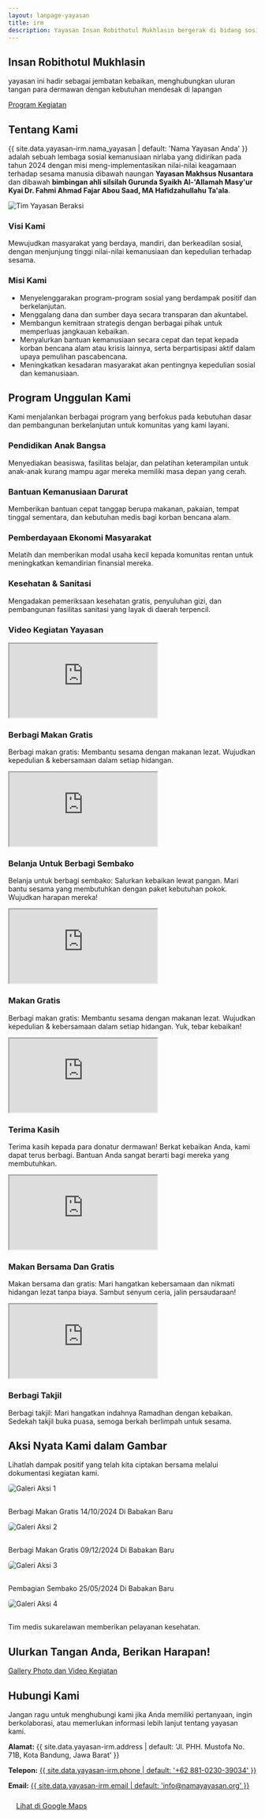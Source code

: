 ```yaml
---
layout: lanpage-yayasan
title: irm
description: Yayasan Insan Robithotul Mukhlasin bergerak di bidang sosial & kemanusiaan, fokus membantu sesama dengan program pendidikan, kesehatan, dan pemberdayaan masyarakat kurang mampu di Bandung.
---
```


<section class="hero-section" id="beranda">
    <div class="container">
        <h1 class="hero-title">Insan Robithotul Mukhlasin</h1>
        <p class="hero-subtitle">yayasan ini hadir sebagai jembatan kebaikan, menghubungkan uluran tangan para dermawan dengan kebutuhan mendesak di lapangan</p>
        <a href="#donasi" class="donate-button">Program Kegiatan</a>
    </div>
</section>

<section class="about-section" id="tentang-kami">
    <div class="container">
        <h2 class="section-title">Tentang Kami</h2>
        <p class="section-description">
            {{ site.data.yayasan-irm.nama_yayasan | default: 'Nama Yayasan Anda' }} adalah sebuah lembaga sosial kemanusiaan nirlaba yang didirikan pada tahun 2024 dengan misi meng-implementasikan nilai-nilai keagamaan terhadap sesama manusia dibawah naungan <b>Yayasan Makhsus Nusantara</b> dan dibawah <b>bimbingan ahli silsilah Gurunda Syaikh Al-'Allamah Masy'ur Kyai Dr. Fahmi Ahmad Fajar Abou Saad, MA Hafidzahullahu Ta'ala</b>.
        </p>
        <div class="about-content">
            <div class="about-image">
                <img src="{{ '/assets/images/background-yayasan-irm-3.jpg' | relative_url }}" alt="Tim Yayasan Beraksi">
            </div>
            <div class="about-text">
                <h3>Visi Kami</h3>
                <p>Mewujudkan masyarakat yang berdaya, mandiri, dan berkeadilan sosial, dengan menjunjung tinggi nilai-nilai kemanusiaan dan kepedulian terhadap sesama.</p>
                <h3>Misi Kami</h3>
                <ul class="ulmisi">
                    <li>Menyelenggarakan program-program sosial yang berdampak positif dan berkelanjutan.</li>
                    <li>Menggalang dana dan sumber daya secara transparan dan akuntabel.</li>
                    <li>Membangun kemitraan strategis dengan berbagai pihak untuk memperluas jangkauan kebaikan.</li>
                    <li>Menyalurkan bantuan kemanusiaan secara cepat dan tepat kepada korban bencana alam atau krisis lainnya, serta berpartisipasi aktif dalam upaya pemulihan pascabencana.</li>
                    <li>Meningkatkan kesadaran masyarakat akan pentingnya kepedulian sosial dan kemanusiaan.</li>
                </ul>
            </div>
        </div>
    </div>
</section>

<section class="programs-section" id="program">
    <div class="container">
        <h2 class="section-title">Program Unggulan Kami</h2>
        <p class="section-description">
            Kami menjalankan berbagai program yang berfokus pada kebutuhan dasar dan pembangunan berkelanjutan untuk komunitas yang kami layani.
        </p>
        <div class="program-grid">
            <div class="program-card">
                <h3>Pendidikan Anak Bangsa</h3>
                <p>Menyediakan beasiswa, fasilitas belajar, dan pelatihan keterampilan untuk anak-anak kurang mampu agar mereka memiliki masa depan yang cerah.</p>
            </div>
            <div class="program-card">
                <h3>Bantuan Kemanusiaan Darurat</h3>
                <p>Memberikan bantuan cepat tanggap berupa makanan, pakaian, tempat tinggal sementara, dan kebutuhan medis bagi korban bencana alam.</p>
            </div>
            <div class="program-card">
                <h3>Pemberdayaan Ekonomi Masyarakat</h3>
                <p>Melatih dan memberikan modal usaha kecil kepada komunitas rentan untuk meningkatkan kemandirian finansial mereka.</p>
            </div>
            <div class="program-card">
                <h3>Kesehatan & Sanitasi</h3>
                <p>Mengadakan pemeriksaan kesehatan gratis, penyuluhan gizi, dan pembangunan fasilitas sanitasi yang layak di daerah terpencil.</p>
            </div>
            </div>
    </div>
</section>

<div class="video-gallery-container">
        <h3 class="gallery-title text-4xl font-extrabold">Video Kegiatan Yayasan</h3>
        <div class="video-grid">
            <!-- Contoh Video 1 -->
            <div class="video-item">
                <div class="video-wrapper">
                    <!-- Ganti 'VIDEO_ID_1' dengan ID video YouTube Anda -->
                    <iframe src="https://www.youtube.com/embed/SKrfo5yjqDA?controls=0" allowfullscreen></iframe>
                </div>
                <div class="video-info">
                    <h3>Berbagi Makan Gratis</h3>
                    <p>Berbagi makan gratis: Membantu sesama dengan makanan lezat. Wujudkan kepedulian & kebersamaan dalam setiap hidangan.</p>
                </div>
            </div>
            <!-- Contoh Video 2 -->
            <div class="video-item">
                <div class="video-wrapper">
                    <!-- Ganti 'VIDEO_ID_2' dengan ID video YouTube Anda -->
                    <iframe src="https://www.youtube.com/embed/sH-XN_dtzGM?controls=0" allowfullscreen></iframe>
                </div>
                <div class="video-info">
                    <h3>Belanja Untuk Berbagi Sembako</h3>
                    <p>Belanja untuk berbagi sembako: Salurkan kebaikan lewat pangan. Mari bantu sesama yang membutuhkan dengan paket kebutuhan pokok. Wujudkan harapan mereka!</p>
                </div>
            </div>
            <!-- Contoh Video 3 -->
            <div class="video-item">
                <div class="video-wrapper">
                    <!-- Ganti 'VIDEO_ID_3' dengan ID video YouTube Anda -->
                    <iframe src="https://www.youtube.com/embed/g_CuQ61UwIU?controls=0" allowfullscreen></iframe>
                </div>
                <div class="video-info">
                    <h3>Makan Gratis</h3>
                    <p>Berbagi makan gratis: Membantu sesama dengan makanan lezat. Wujudkan kepedulian & kebersamaan dalam setiap hidangan. Yuk, tebar kebaikan!</p>
                </div>
            </div>
            <!-- Contoh Video 4 -->
            <div class="video-item">
                <div class="video-wrapper">
                    <!-- Ganti 'VIDEO_ID_4' dengan ID video YouTube Anda -->
                    <iframe src="https://www.youtube.com/embed/7HgJZGeugj4?controls=0" allowfullscreen></iframe>
                </div>
                <div class="video-info">
                    <h3>Terima Kasih</h3>
                    <p>Terima kasih kepada para donatur dermawan! Berkat kebaikan Anda, kami dapat terus berbagi. Bantuan Anda sangat berarti bagi mereka yang membutuhkan.</p>
                </div>
            </div>
            <!-- Contoh Video 5 -->
            <div class="video-item">
                <div class="video-wrapper">
                    <!-- Ganti 'VIDEO_ID_5' dengan ID video YouTube Anda -->
                    <iframe src="https://www.youtube.com/embed/Wha6qAN8vKE?controls=0" allowfullscreen></iframe>
                </div>
                <div class="video-info">
                    <h3>Makan Bersama Dan Gratis</h3>
                    <p>Makan bersama dan gratis: Mari hangatkan kebersamaan dan nikmati hidangan lezat tanpa biaya. Sambut senyum ceria, jalin persaudaraan!</p>
                </div>
            </div>
            <!-- Contoh Video 6 -->
            <div class="video-item">
                <div class="video-wrapper">
                    <!-- Ganti 'VIDEO_ID_6' dengan ID video YouTube Anda -->
                    <iframe src="https://www.youtube.com/embed/U3Td_8Y3wrg?controls=0" allowfullscreen></iframe>
                </div>
                <div class="video-info">
                    <h3>Berbagi Takjil</h3>
                    <p>Berbagi takjil: Mari hangatkan indahnya Ramadhan dengan kebaikan. Sedekah takjil buka puasa, semoga berkah berlimpah untuk sesama.</p>
                </div>
            </div>
        </div>
    </div>

<section class="gallery-section" id="galeri">
    <div class="container">
        <h2 class="section-title">Aksi Nyata Kami dalam Gambar</h2>
        <p class="section-description">
            Lihatlah dampak positif yang telah kita ciptakan bersama melalui dokumentasi kegiatan kami.
        </p>
        <div class="program-grid"> <div class="program-card">
                <img src="{{ 'https://res.cloudinary.com/db2lct8xv/image/upload/v1751359389/berbagi_makan_gratis_jv2rd7.jpg' | relative_url }}" alt="Galeri Aksi 1" style="max-width:100%; border-radius:5px; margin-bottom:1rem;">
                <p>Berbagi Makan Gratis 14/10/2024 Di Babakan Baru</p>
            </div>
            <div class="program-card">
                <img src="{{ 'https://res.cloudinary.com/db2lct8xv/image/upload/v1751360591/berbagi-makan-gratis-1_q1nmca.jpg' | relative_url }}" alt="Galeri Aksi 2" style="max-width:100%; border-radius:5px; margin-bottom:1rem;">
                <p>Berbagi Makan Gratis 09/12/2024 Di Babakan Baru</p>
            </div>
            <div class="program-card">
                <img src="{{ 'https://res.cloudinary.com/db2lct8xv/image/upload/v1751361225/pembagian-sembako_z1uo1i.jpg' }}" alt="Galeri Aksi 3" style="max-width:100%; border-radius:5px; margin-bottom:1rem;">
                <p>Pembagian Sembako 25/05/2024 Di Babakan Baru</p>
            </div>
            <div class="program-card">
                <img src="{{ '/assets/images/galeri-4.jpg' | relative_url }}" alt="Galeri Aksi 4" style="max-width:100%; border-radius:5px; margin-bottom:1rem;">
                <p>Tim medis sukarelawan memberikan pelayanan kesehatan.</p>
            </div>
        </div>
    </div>
</section>

<section class="cta-section" id="donasi">
    <div class="container">
        <h2 class="hero-title">Ulurkan Tangan Anda, Berikan Harapan!</h2>
        <p class="hero-subtitle"></p>
        <a href="https://drive.google.com/drive/folders/1WBvEnNgS0DTGMogJnpbZUh6WcwEFBbXt?usp=sharing" target="_blank" class="donate-button">Gallery Photo dan Video Kegiatan</a>
    </div>
</section>

<section class="contact-section" id="kontak">
    <div class="container">
        <h2 class="section-title">Hubungi Kami</h2>
        <p class="section-description">
            Jangan ragu untuk menghubungi kami jika Anda memiliki pertanyaan, ingin berkolaborasi, atau memerlukan informasi lebih lanjut tentang yayasan kami.
        </p>
        <div class="contact-info">
            <p><strong>Alamat:</strong> {{ site.data.yayasan-irm.address | default: 'Jl. PHH. Mustofa No. 71B, Kota Bandung, Jawa Barat' }}</p>
            <p><strong>Telepon:</strong> <a href="tel:{{ site.data.yayasan-irm.phone | default: '+62881023039034' }}" class="nav-link">{{ site.data.yayasan-irm.phone | default: '+62 881-0230-39034' }}</a></p>
            <p><strong>Email:</strong> <a href="mailto:{{ site.data.yayasan-irm.email | default: 'info@namayayasan.org' }}" class="nav-link">{{ site.data.yayasan-irm.email | default: 'info@namayayasan.org' }}</a></p>
            <p style="margin-top:1.5rem;">
                <a href="{{ site.data.yayasan-irm.Maps_link }}" target="_blank" class="donate-button" style="padding: 0.5rem 1rem; font-size:0.9rem;">Lihat di Google Maps</a>
            </p>
        </div>
    </div>
</section>
